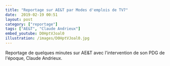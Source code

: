 ```yaml
---
title: "Reportage sur AE&T par Modes d'emplois de TV7"
date:  2019-02-19 00:51
layout: post
category: ["reportage"]
tags: ["AE&T", "Claude Andrieux"]
embed_youtube: D0HptVJoal0
illustration: /images/D0HptVJoal0.jpg
---
```


Reportage de quelques minutes sur AE&T avec l'intervention de son PDG de l'époque, Claude Andrieux.
